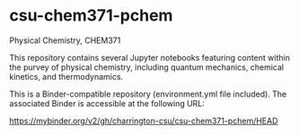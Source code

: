 # csu-chem371-pchem

Physical Chemistry, CHEM371

This repository contains several Jupyter notebooks featuring content within the purvey of physical chemistry, including quantum mechanics, chemical kinetics, and thermodynamics.

This is a Binder-compatible repository (environment.yml file included).
The associated Binder is accessible at the following URL:

https://mybinder.org/v2/gh/charrington-csu/csu-chem371-pchem/HEAD
